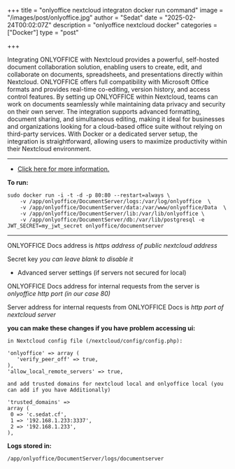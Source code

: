 +++
title = "onlyoffice nextcloud integraton docker run command"
image = "/images/post/onlyoffice.jpg"
author = "Sedat"
date = "2025-02-24T00:02:07Z"
description = "onlyoffice nextcloud docker"
categories = ["Docker"]
type = "post"

+++

Integrating ONLYOFFICE with Nextcloud provides a powerful, self-hosted document collaboration solution, enabling users to create, edit, and collaborate on documents, spreadsheets, and presentations directly within Nextcloud. ONLYOFFICE offers full compatibility with Microsoft Office formats and provides real-time co-editing, version history, and access control features. By setting up ONLYOFFICE within Nextcloud, teams can work on documents seamlessly while maintaining data privacy and security on their own server. The integration supports advanced formatting, document sharing, and simultaneous editing, making it ideal for businesses and organizations looking for a cloud-based office suite without relying on third-party services. With Docker or a dedicated server setup, the integration is straightforward, allowing users to maximize productivity within their Nextcloud environment.

***

- [Click here for more information.](https://helpcenter.onlyoffice.com/installation/docs-community-install-docker.aspx)

**To run:**

```
sudo docker run -i -t -d -p 80:80 --restart=always \
    -v /app/onlyoffice/DocumentServer/logs:/var/log/onlyoffice  \
    -v /app/onlyoffice/DocumentServer/data:/var/www/onlyoffice/Data  \
    -v /app/onlyoffice/DocumentServer/lib:/var/lib/onlyoffice \
    -v /app/onlyoffice/DocumentServer/db:/var/lib/postgresql -e JWT_SECRET=my_jwt_secret onlyoffice/documentserver
```

***

ONLYOFFICE Docs address is *https address of public nextcloud address*

Secret key *you can leave blank to disable it*

- Advanced server settings (if servers not secured for local)

ONLYOFFICE Docs address for internal requests from the server is *onlyoffice http port (in our case 80)*

Server address for internal requests from ONLYOFFICE Docs is *http port of nextcloud server*

**you can make these changes if you have problem accessing ui:**

```
in Nextcloud config file (/nextcloud/config/config.php):

'onlyoffice' => array (
   'verify_peer_off' => true,
),
'allow_local_remote_servers' => true,

and add trusted domains for nextcloud local and onlyoffice local (you can add if you have Additionally)

'trusted_domains' =>
array (
 0 => 'c.sedat.cf',
 1 => '192.168.1.233:3337',
 2 => '192.168.1.233',
),
```

__Logs stored in:__

`/app/onlyoffice/DocumentServer/logs/documentserver`

